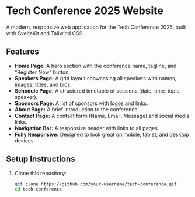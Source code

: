 # Tech Conference 2025 Website

A modern, responsive web application for the Tech Conference 2025, built with SvelteKit and Tailwind CSS.

## Features
- **Home Page:** A hero section with the conference name, tagline, and “Register Now” button.
- **Speakers Page:** A grid layout showcasing all speakers with names, images, titles, and bios.
- **Schedule Page:** A structured timetable of sessions (date, time, topic, speaker).
- **Sponsors Page:** A list of sponsors with logos and links.
- **About Page:** A brief introduction to the conference.
- **Contact Page:** A contact form (Name, Email, Message) and social media links.
- **Navigation Bar:** A responsive header with links to all pages.
- **Fully Responsive:** Designed to look great on mobile, tablet, and desktop devices.

## Setup Instructions
1. Clone this repository:
   ```bash
   git clone https://github.com/your-username/tech-conference.git
   cd tech-conference
